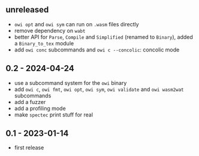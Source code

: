 ## unreleased

- `owi opt` and `owi sym` can run on `.wasm` files directly
- remove dependency on `wabt`
- better API for `Parse`, `Compile` and `Simplified` (renamed to `Binary`), added a `Binary_to_tex` module
- add `owi conc` subcommands and `owi c --concolic`: concolic mode

## 0.2 - 2024-04-24

- use a subcommand system for the `owi` binary
- add `owi c`, `owi fmt`, `owi opt`, `owi sym`, `owi validate` and `owi wasm2wat` subcommands
- add a fuzzer
- add a profiling mode
- make `spectec` print stuff for real

## 0.1 - 2023-01-14

- first release
